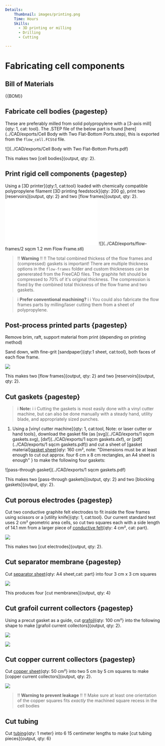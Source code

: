 ```yaml
---
Details:
    Thumbnail: images/printing.png
    Time: Hours
    Skills:
      - 3D printing or milling
      - Drilling
      - Cutting

---
```

<!-- There should be only one Header per page. You do not need to use all the keys -->
# Fabricating cell components

## Bill of Materials

{{BOM}}

## Fabricate cell bodies {pagestep}

These are preferably milled from solid polypropylene with a [3-axis mill]{qty: 1, cat: tool}. The .STEP file of the below part is found [here](../CAD/exports/Cell Body with Two Flat-Bottom Ports.step), this is exported from the `flow_cell.FCStd` file.

![](../CAD/exports/Cell Body with Two Flat-Bottom Ports.pdf)

This makes two [cell bodies]{output, qty: 2}.

## Print rigid cell components  {pagestep}

Using a [3D printer]{qty:1, cat:tool} loaded with chemically compatible polypropylene filament [3D printing feedstock]{qty: 200 g}, print two [reservoirs]{output, qty: 2} and two [flow frames]{output, qty: 2}.
![](../CAD/exports/Reservoir.stl)
![](../CAD/exports/flow-frames/2 sqcm 1.2 mm Flow Frame.stl)

>!! **Warning** 
>!!
>!! The total combined thickess of the flow frames and (compressed) gaskets is important! There are multiple thickness options in the `flow-frames` folder and custom thicknesses can be genererated from the FreeCAD files. The graphite felt should be compressed to 70% of it's original thickness. The compression is fixed by the combined total thickness of the flow frame and two gaskets.

>i **Prefer conventional machining?**
>i 
>i You could also fabricate the flow frames parts by milling/laser cutting them from a sheet of polypropylene.

## Post-process printed parts  {pagestep}
Remove brim, raft, support material from print (depending on printing method)

Sand down, with fine-grit [sandpaper]{qty:1 sheet, cat:tool}, both faces of each flow frame.

![](images/flow_frame.png)

This makes two [flow frames]{output, qty: 2} and two [reservoirs]{output, qty: 2}.

## Cut gaskets {pagestep}

>i **Note:**
>i
>i Cutting the gaskets is most easily done with a vinyl cutter machine, but can also be done manually with a steady hand, utility blade, and appropriately sized punches.

1. Using a [vinyl cutter machine]{qty: 1, cat:tool, Note: or laser cutter or hand tools}, download the gasket file (as [svg](../CAD/exports/1 sqcm gaskets.svg), [dxf](../CAD/exports/1 sqcm gaskets.dxf), or [pdf](../CAD/exports/1 sqcm gaskets.pdf)) and cut a sheet of [gasket material][gasket sheet](gaskets.md){qty: 160 cm², note: "Dimensions must be at least enough to cut out approx. four 6 cm x 8 cm rectangles, an A4 sheet is enough" } to make the following four gaskets:

![pass-through gasket](../CAD/exports/1 sqcm gaskets.pdf)

 This makes two [pass-through gaskets]{output, qty: 2} and two [blocking gaskets]{output, qty: 2}.

## Cut porous electrodes {pagestep}

Cut two conductive graphite felt electrodes to fit inside the flow frames using scissors or a [utility knife]{qty: 1, cat:tool}. Our current standard test uses 2 cm² geometric area cells, so cut two squares each with a side length of 14.1 mm from a larger piece of [conductive felt](conductive_felt.md){qty: 4 cm², cat: part}.

![](images/electrodes.jpeg)

This makes two [cut electrodes]{output, qty: 2}.

## Cut separator membrane {pagestep}

Cut [separator sheet](separator_sheet.md){qty: A4 sheet,cat: part} into four 3 cm x 3 cm squares

![](images/separators.jpeg)

This produces four [cut membranes]{output, qty: 4}

## Cut grafoil current collectors {pagestep}

Using a precut gasket as a guide, cut [grafoil](grafoil.md){qty: 100 cm²} into the following shape to make [grafoil current collectors]{output, qty: 2}.

![](images/grafoil-template.jpeg)

![](images/cut-grafoil.jpeg)



## Cut copper current collectors {pagestep}

Cut [copper sheet](copper.md){qty: 50 cm²} into two 5 cm by 5 cm squares to make [copper current collectors]{output, qty: 2}.

![](images/cut-copper-plates.jpeg)

>!! **Warning to prevent leakage** 
>!!
>!! Make sure at least one orientation of the copper squares fits *exactly* the machined square recess in the cell bodies 

## Cut tubing

Cut [tubing](tubing.md){qty: 1 meter} into 6 15 centimeter lengths to make [cut tubing pieces]{output, qty: 6}
